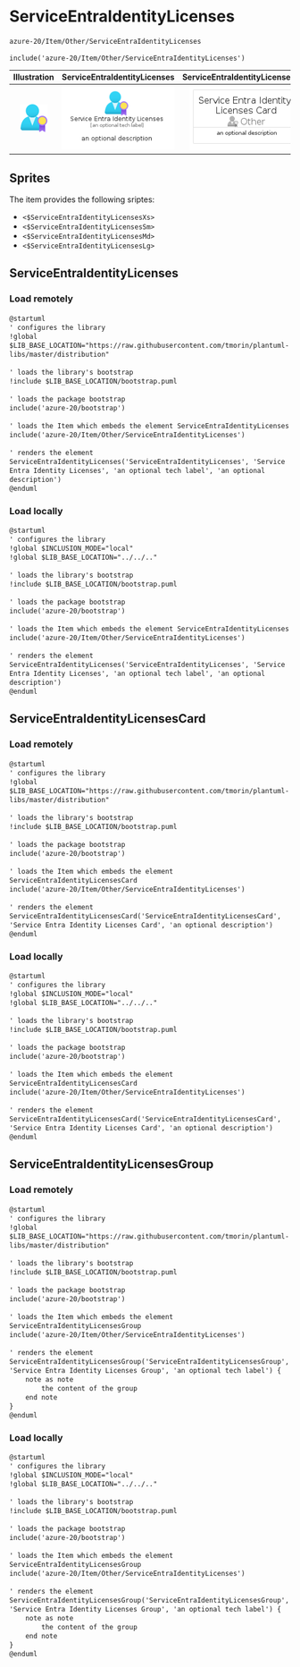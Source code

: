 # ServiceEntraIdentityLicenses


```text
azure-20/Item/Other/ServiceEntraIdentityLicenses
```

```text
include('azure-20/Item/Other/ServiceEntraIdentityLicenses')
```



| Illustration | ServiceEntraIdentityLicenses | ServiceEntraIdentityLicensesCard | ServiceEntraIdentityLicensesGroup |
| :---: | :---: | :---: | :---: |
| ![illustration for Illustration](../../../azure-20/Item/Other/ServiceEntraIdentityLicenses.png) | ![illustration for ServiceEntraIdentityLicenses](../../../azure-20/Item/Other/ServiceEntraIdentityLicenses.Local.png) | ![illustration for ServiceEntraIdentityLicensesCard](../../../azure-20/Item/Other/ServiceEntraIdentityLicensesCard.Local.png) | ![illustration for ServiceEntraIdentityLicensesGroup](../../../azure-20/Item/Other/ServiceEntraIdentityLicensesGroup.Local.png) |



## Sprites
The item provides the following sriptes:

- `<$ServiceEntraIdentityLicensesXs>`
- `<$ServiceEntraIdentityLicensesSm>`
- `<$ServiceEntraIdentityLicensesMd>`
- `<$ServiceEntraIdentityLicensesLg>`





## ServiceEntraIdentityLicenses

### Load remotely
```plantuml
@startuml
' configures the library
!global $LIB_BASE_LOCATION="https://raw.githubusercontent.com/tmorin/plantuml-libs/master/distribution"

' loads the library's bootstrap
!include $LIB_BASE_LOCATION/bootstrap.puml

' loads the package bootstrap
include('azure-20/bootstrap')

' loads the Item which embeds the element ServiceEntraIdentityLicenses
include('azure-20/Item/Other/ServiceEntraIdentityLicenses')

' renders the element
ServiceEntraIdentityLicenses('ServiceEntraIdentityLicenses', 'Service Entra Identity Licenses', 'an optional tech label', 'an optional description')
@enduml
```

### Load locally
```plantuml
@startuml
' configures the library
!global $INCLUSION_MODE="local"
!global $LIB_BASE_LOCATION="../../.."

' loads the library's bootstrap
!include $LIB_BASE_LOCATION/bootstrap.puml

' loads the package bootstrap
include('azure-20/bootstrap')

' loads the Item which embeds the element ServiceEntraIdentityLicenses
include('azure-20/Item/Other/ServiceEntraIdentityLicenses')

' renders the element
ServiceEntraIdentityLicenses('ServiceEntraIdentityLicenses', 'Service Entra Identity Licenses', 'an optional tech label', 'an optional description')
@enduml
```

## ServiceEntraIdentityLicensesCard

### Load remotely
```plantuml
@startuml
' configures the library
!global $LIB_BASE_LOCATION="https://raw.githubusercontent.com/tmorin/plantuml-libs/master/distribution"

' loads the library's bootstrap
!include $LIB_BASE_LOCATION/bootstrap.puml

' loads the package bootstrap
include('azure-20/bootstrap')

' loads the Item which embeds the element ServiceEntraIdentityLicensesCard
include('azure-20/Item/Other/ServiceEntraIdentityLicenses')

' renders the element
ServiceEntraIdentityLicensesCard('ServiceEntraIdentityLicensesCard', 'Service Entra Identity Licenses Card', 'an optional description')
@enduml
```

### Load locally
```plantuml
@startuml
' configures the library
!global $INCLUSION_MODE="local"
!global $LIB_BASE_LOCATION="../../.."

' loads the library's bootstrap
!include $LIB_BASE_LOCATION/bootstrap.puml

' loads the package bootstrap
include('azure-20/bootstrap')

' loads the Item which embeds the element ServiceEntraIdentityLicensesCard
include('azure-20/Item/Other/ServiceEntraIdentityLicenses')

' renders the element
ServiceEntraIdentityLicensesCard('ServiceEntraIdentityLicensesCard', 'Service Entra Identity Licenses Card', 'an optional description')
@enduml
```

## ServiceEntraIdentityLicensesGroup

### Load remotely
```plantuml
@startuml
' configures the library
!global $LIB_BASE_LOCATION="https://raw.githubusercontent.com/tmorin/plantuml-libs/master/distribution"

' loads the library's bootstrap
!include $LIB_BASE_LOCATION/bootstrap.puml

' loads the package bootstrap
include('azure-20/bootstrap')

' loads the Item which embeds the element ServiceEntraIdentityLicensesGroup
include('azure-20/Item/Other/ServiceEntraIdentityLicenses')

' renders the element
ServiceEntraIdentityLicensesGroup('ServiceEntraIdentityLicensesGroup', 'Service Entra Identity Licenses Group', 'an optional tech label') {
    note as note
        the content of the group
    end note
}
@enduml
```

### Load locally
```plantuml
@startuml
' configures the library
!global $INCLUSION_MODE="local"
!global $LIB_BASE_LOCATION="../../.."

' loads the library's bootstrap
!include $LIB_BASE_LOCATION/bootstrap.puml

' loads the package bootstrap
include('azure-20/bootstrap')

' loads the Item which embeds the element ServiceEntraIdentityLicensesGroup
include('azure-20/Item/Other/ServiceEntraIdentityLicenses')

' renders the element
ServiceEntraIdentityLicensesGroup('ServiceEntraIdentityLicensesGroup', 'Service Entra Identity Licenses Group', 'an optional tech label') {
    note as note
        the content of the group
    end note
}
@enduml
```

